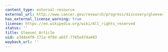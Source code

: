 ```yaml
---
content_type: external-resource
external_url: http://www.cancer.gov/research/progress/discovery/gleevec
has_external_license_warning: true
license: https://en.wikipedia.org/wiki/All_rights_reserved
status: ''
title: Gleevec Article
uid: a344e4f0-171a-4f9d-ab5f-7765e474a483
wayback_url: ''
---
```

